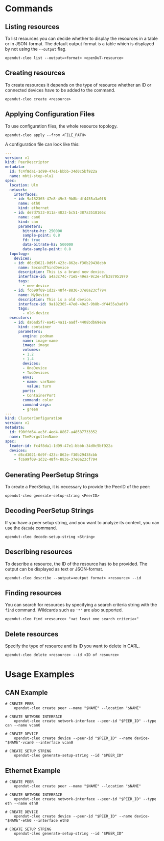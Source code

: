 # Commands

## Listing resources

To list resources you can decide whether to display the resources in a table or in JSON-format.
The default output format is a table which is displayed by not using the `--output` flag.

    opendut-cleo list --output=<format> <openDuT-resource>

## Creating resources

To create resources it depends on the type of resource whether an ID or connected devices have to be added to the command.

    opendut-cleo create <resource>

## Applying Configuration Files

To use configuration files, the whole resource topology.

    opendut-cleo apply --from <FILE_PATH>

A configuration file can look like this:

```yaml
---
version: v1
kind: PeerDescriptor
metadata:
  id: fc4f8da1-1d99-47e1-bbbb-34d0c5bf922a
  name: mbti-step-olu1
spec:
  location: Ulm
  network:
    interfaces:
    - id: 9a182365-47e8-49e3-9b8b-df4455a3a0f8
      name: eth0
      kind: ethernet
    - id: de7d7533-011a-4823-bc51-387a3518166c
      name: can0
      kind: can
      parameters:
        bitrate-hz: 250000
        sample-point: 0.8
        fd: true
        data-bitrate-hz: 500000
        data-sample-point: 0.8
  topology:
    devices:
    - id: d6cd3021-0d9f-423c-862e-f30b29438cbb
      name: SecondThirdDevice
      description: This is a brand new device.
      interface-id: a4a3c74c-71e5-49ea-9c2e-afb387951970
      tags:
        - new-device
    - id: fc699f09-1d32-48f4-8836-37e0a23cf794
      name: MyDevice
      description: This is a old device.
      interface-id: 9a182365-47e8-49e3-9b8b-df4455a3a0f8
      tags:
        - old-device
  executors:
    - id: da6ad5f7-ea45-4a11-aadf-4408bdb69e8e
      kind: container
      parameters:
        engine: podman
        name: image-name
        image: image
        volumes:
        - 1.2
        - 1.4
        devices:
        - OneDevice
        - TwoDevices
        envs:
        - name: varName
          value: turn
        ports:
        - ContainerPort
        command: color
        command-args:
        - green
---
kind: ClusterConfiguration
version: v1
metadata:
  id: f90ffd64-ae3f-4ed4-8867-a48587733352
  name: TheForgottenName
spec:
  leader-id: fc4f8da1-1d99-47e1-bbbb-34d0c5bf922a
  devices:
    - d6cd3021-0d9f-423c-862e-f30b29438cbb
    - fc699f09-1d32-48f4-8836-37e0a23cf794

```

## Generating PeerSetup Strings

To create a PeerSetup, it is necessary to provide the PeerID of the peer:

    opendut-cleo generate-setup-string <PeerID>

## Decoding PeerSetup Strings

If you have a peer setup string, and you want to analyze its content, you can use the `decode` command.  

    opendut-cleo decode-setup-string <String>

## Describing resources

To describe a resource, the ID of the resource has to be provided. The output can be displayed as text or JSON-format.

    opendut-cleo describe --output=<output format> <resource> --id

## Finding resources

You can search for resources by specifying a search criteria string with the `find` command. Wildcards such as `'*'` are also supported.

    opendut-cleo find <resource> "<at least one search criteria>"

## Delete resources

Specify the type of resource and its ID you want to delete in CARL.

    opendut-cleo delete <resource> --id <ID of resource>

# Usage Examples
## CAN Example
    # CREATE PEER
        opendut-cleo create peer --name "$NAME" --location "$NAME"

	# CREATE NETWORK INTERFACE
	    opendut-cleo create network-interface --peer-id "$PEER_ID" --type can --name vcan0

	# CREATE DEVICE
	    opendut-cleo create device --peer-id "$PEER_ID" --name device-"$NAME"-vcan0 --interface vcan0 

	# CREATE SETUP STRING
	    opendut-cleo generate-setup-string --id "$PEER_ID"

## Ethernet Example
    # CREATE PEER
        opendut-cleo create peer --name "$NAME" --location "$NAME"

	# CREATE NETWORK INTERFACE
	    opendut-cleo create network-interface --peer-id "$PEER_ID" --type eth --name eth0

	# CREATE DEVICE
	    opendut-cleo create device --peer-id "$PEER_ID" --name device-"$NAME"-eth0 --interface eth0 

	# CREATE SETUP STRING
	    opendut-cleo generate-setup-string --id "$PEER_ID"
